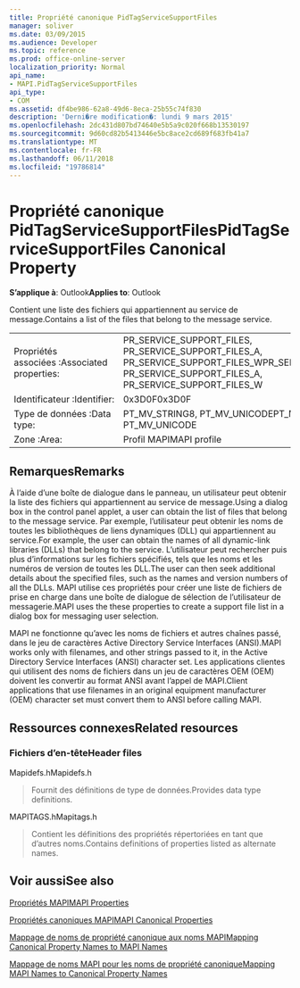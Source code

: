 ```yaml
---
title: Propriété canonique PidTagServiceSupportFiles
manager: soliver
ms.date: 03/09/2015
ms.audience: Developer
ms.topic: reference
ms.prod: office-online-server
localization_priority: Normal
api_name:
- MAPI.PidTagServiceSupportFiles
api_type:
- COM
ms.assetid: df4be986-62a8-49d6-8eca-25b55c74f830
description: 'Derni�re modification�: lundi 9 mars 2015'
ms.openlocfilehash: 2dc431d807bd74640e5b5a9c020f668b13530197
ms.sourcegitcommit: 9d60cd82b5413446e5bc8ace2cd689f683fb41a7
ms.translationtype: MT
ms.contentlocale: fr-FR
ms.lasthandoff: 06/11/2018
ms.locfileid: "19786814"
---
```

# <a name="pidtagservicesupportfiles-canonical-property"></a><span data-ttu-id="b75fa-103">Propriété canonique PidTagServiceSupportFiles</span><span class="sxs-lookup"><span data-stu-id="b75fa-103">PidTagServiceSupportFiles Canonical Property</span></span>

  
  
<span data-ttu-id="b75fa-104">**S’applique à**: Outlook</span><span class="sxs-lookup"><span data-stu-id="b75fa-104">**Applies to**: Outlook</span></span> 
  
<span data-ttu-id="b75fa-105">Contient une liste des fichiers qui appartiennent au service de message.</span><span class="sxs-lookup"><span data-stu-id="b75fa-105">Contains a list of the files that belong to the message service.</span></span>
  
|||
|:-----|:-----|
|<span data-ttu-id="b75fa-106">Propriétés associées :</span><span class="sxs-lookup"><span data-stu-id="b75fa-106">Associated properties:</span></span>  <br/> |<span data-ttu-id="b75fa-107">PR_SERVICE_SUPPORT_FILES, PR_SERVICE_SUPPORT_FILES_A, PR_SERVICE_SUPPORT_FILES_W</span><span class="sxs-lookup"><span data-stu-id="b75fa-107">PR_SERVICE_SUPPORT_FILES, PR_SERVICE_SUPPORT_FILES_A, PR_SERVICE_SUPPORT_FILES_W</span></span>  <br/> |
|<span data-ttu-id="b75fa-108">Identificateur :</span><span class="sxs-lookup"><span data-stu-id="b75fa-108">Identifier:</span></span>  <br/> |<span data-ttu-id="b75fa-109">0x3D0F</span><span class="sxs-lookup"><span data-stu-id="b75fa-109">0x3D0F</span></span>  <br/> |
|<span data-ttu-id="b75fa-110">Type de données :</span><span class="sxs-lookup"><span data-stu-id="b75fa-110">Data type:</span></span>  <br/> |<span data-ttu-id="b75fa-111">PT_MV_STRING8, PT_MV_UNICODE</span><span class="sxs-lookup"><span data-stu-id="b75fa-111">PT_MV_STRING8, PT_MV_UNICODE</span></span>  <br/> |
|<span data-ttu-id="b75fa-112">Zone :</span><span class="sxs-lookup"><span data-stu-id="b75fa-112">Area:</span></span>  <br/> |<span data-ttu-id="b75fa-113">Profil MAPI</span><span class="sxs-lookup"><span data-stu-id="b75fa-113">MAPI profile</span></span>  <br/> |
   
## <a name="remarks"></a><span data-ttu-id="b75fa-114">Remarques</span><span class="sxs-lookup"><span data-stu-id="b75fa-114">Remarks</span></span>

<span data-ttu-id="b75fa-115">À l’aide d’une boîte de dialogue dans le panneau, un utilisateur peut obtenir la liste des fichiers qui appartiennent au service de message.</span><span class="sxs-lookup"><span data-stu-id="b75fa-115">Using a dialog box in the control panel applet, a user can obtain the list of files that belong to the message service.</span></span> <span data-ttu-id="b75fa-116">Par exemple, l’utilisateur peut obtenir les noms de toutes les bibliothèques de liens dynamiques (DLL) qui appartiennent au service.</span><span class="sxs-lookup"><span data-stu-id="b75fa-116">For example, the user can obtain the names of all dynamic-link libraries (DLLs) that belong to the service.</span></span> <span data-ttu-id="b75fa-117">L’utilisateur peut rechercher puis plus d’informations sur les fichiers spécifiés, tels que les noms et les numéros de version de toutes les DLL.</span><span class="sxs-lookup"><span data-stu-id="b75fa-117">The user can then seek additional details about the specified files, such as the names and version numbers of all the DLLs.</span></span> <span data-ttu-id="b75fa-118">MAPI utilise ces propriétés pour créer une liste de fichiers de prise en charge dans une boîte de dialogue de sélection de l’utilisateur de messagerie.</span><span class="sxs-lookup"><span data-stu-id="b75fa-118">MAPI uses the these properties to create a support file list in a dialog box for messaging user selection.</span></span>
  
<span data-ttu-id="b75fa-119">MAPI ne fonctionne qu’avec les noms de fichiers et autres chaînes passé, dans le jeu de caractères Active Directory Service Interfaces (ANSI).</span><span class="sxs-lookup"><span data-stu-id="b75fa-119">MAPI works only with filenames, and other strings passed to it, in the Active Directory Service Interfaces (ANSI) character set.</span></span> <span data-ttu-id="b75fa-120">Les applications clientes qui utilisent des noms de fichiers dans un jeu de caractères OEM (OEM) doivent les convertir au format ANSI avant l’appel de MAPI.</span><span class="sxs-lookup"><span data-stu-id="b75fa-120">Client applications that use filenames in an original equipment manufacturer (OEM) character set must convert them to ANSI before calling MAPI.</span></span>
  
## <a name="related-resources"></a><span data-ttu-id="b75fa-121">Ressources connexes</span><span class="sxs-lookup"><span data-stu-id="b75fa-121">Related resources</span></span>

### <a name="header-files"></a><span data-ttu-id="b75fa-122">Fichiers d’en-tête</span><span class="sxs-lookup"><span data-stu-id="b75fa-122">Header files</span></span>

<span data-ttu-id="b75fa-123">Mapidefs.h</span><span class="sxs-lookup"><span data-stu-id="b75fa-123">Mapidefs.h</span></span>
  
> <span data-ttu-id="b75fa-124">Fournit des définitions de type de données.</span><span class="sxs-lookup"><span data-stu-id="b75fa-124">Provides data type definitions.</span></span>
    
<span data-ttu-id="b75fa-125">MAPITAGS.h</span><span class="sxs-lookup"><span data-stu-id="b75fa-125">Mapitags.h</span></span>
  
> <span data-ttu-id="b75fa-126">Contient les définitions des propriétés répertoriées en tant que d’autres noms.</span><span class="sxs-lookup"><span data-stu-id="b75fa-126">Contains definitions of properties listed as alternate names.</span></span>
    
## <a name="see-also"></a><span data-ttu-id="b75fa-127">Voir aussi</span><span class="sxs-lookup"><span data-stu-id="b75fa-127">See also</span></span>



[<span data-ttu-id="b75fa-128">Propriétés MAPI</span><span class="sxs-lookup"><span data-stu-id="b75fa-128">MAPI Properties</span></span>](mapi-properties.md)
  
[<span data-ttu-id="b75fa-129">Propriétés canoniques MAPI</span><span class="sxs-lookup"><span data-stu-id="b75fa-129">MAPI Canonical Properties</span></span>](mapi-canonical-properties.md)
  
[<span data-ttu-id="b75fa-130">Mappage de noms de propriété canonique aux noms MAPI</span><span class="sxs-lookup"><span data-stu-id="b75fa-130">Mapping Canonical Property Names to MAPI Names</span></span>](mapping-canonical-property-names-to-mapi-names.md)
  
[<span data-ttu-id="b75fa-131">Mappage de noms MAPI pour les noms de propriété canonique</span><span class="sxs-lookup"><span data-stu-id="b75fa-131">Mapping MAPI Names to Canonical Property Names</span></span>](mapping-mapi-names-to-canonical-property-names.md)


